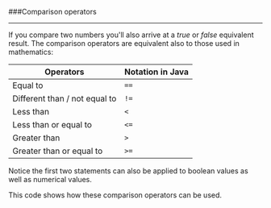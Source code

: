 ###Comparison operators
***

If you compare two numbers you'll also arrive at a *true* or *false* equivalent result.
The comparison operators are equivalent also to those used in mathematics:

| Operators                     | Notation in Java |
|-------------------------------|--------------|
| Equal to                      | `==`          |
| Different than / not equal to | `!=`          |
| Less than                     | `< `           |
| Less than or equal to         | `<= `          |
| Greater than                  | `> `           |
| Greater than or equal to      | `>=`           |

Notice the first two statements can also be applied to boolean values as well as numerical values.

This code shows how these comparison operators can be used.
